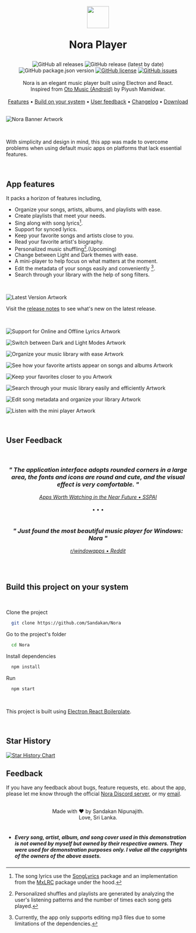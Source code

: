  <h1 align="center">
   <img class="logo" src="assets/images/webp/logo_light_mode.webp" width="60px">
   <p>Nora Player</p>
 </h1>

 <div align="center">
  <img alt="GitHub all releases" src="https://img.shields.io/github/downloads/Sandakan/Nora/total?label=all%20time%20downloads&style=for-the-badge">
  <img alt="GitHub release (latest by date)" src="https://img.shields.io/github/downloads/Sandakan/Nora/v2.1.0-stable/total?style=for-the-badge">
  <img alt="GitHub package.json version" src="https://img.shields.io/github/package-json/v/Sandakan/Nora?color=blue&label=latest%20version&style=for-the-badge">
  <a href="https://github.com/Sandakan/Nora/blob/master/LICENSE"><img alt="GitHub license" src="https://img.shields.io/github/license/Sandakan/Nora?style=for-the-badge"></a>
  <a href="https://github.com/Sandakan/Nora/issues"><img alt="GitHub issues" src="https://img.shields.io/github/issues/Sandakan/Oto-Music-for-Desktop?style=for-the-badge"></a>
 </div>

 <br/>

<div align="center">
Nora is an elegant music player built using Electron and React. 
<br>
Inspired from <a href="https://play.google.com/store/apps/details?id=com.piyush.music&gl=us">Oto Music (Android)</a> by Piyush Mamidwar.
</div>

<br/>

<div align="center">
  <a href="#app-features">Features</a> &bull;
  <a href="#build-this-project-on-your-system">Build on your system</a> &bull;
  <a href="#user-feedback">User feedback</a> &bull;
  <a href="/changelog.md">Changelog</a> &bull;
  <a href="https://github.com/Sandakan/Nora/releases">Download</a>
</div>

<br/>

![Nora Banner Artwork](/assets/other/artwork%200.webp)

<br/>

With simplicity and design in mind, this app was made to overcome problems when using default music apps on platforms that lack essential features.

<br>

## App features

It packs a horizon of features including,

- Organize your songs, artists, albums, and playlists with ease.
- Create playlists that meet your needs.
- Sing along with song lyrics[^1].
- Support for synced lyrics.
- Keep your favorite songs and artists close to you.
- Read your favorite artist's biography.
- Personalized music shuffling[^2].(Upcoming)
- Change between Light and Dark themes with ease.
- A mini-player to help focus on what matters at the moment.
- Edit the metadata of your songs easily and conveniently [^3].
- Search through your library with the help of song filters.

<br>

![Latest Version Artwork](/assets/other/release%20artworks/whats-new-v2.1.0-stable.webp)

Visit the [release notes](/changelog.md) to see what's new on the latest release.</p>

<br>

![Support for Online and Offline Lyrics Artwork](/assets/other/artwork%201.webp)

![Switch between Dark and Light Modes Artwork](/assets/other/artwork%202.webp)

![Organize your music library with ease Artwork](/assets/other/artwork%203.webp)

![See how your favorite artists appear on songs and albums Artwork](/assets/other/artwork%204.webp)

![Keep your favorites closer to you Artwork](/assets/other/artwork%205.webp)

![Search through your music library easily and efficiently Artwork](/assets/other/artwork%206.webp)

![Edit song metadata and organize your library Artwork](/assets/other/artwork%207.webp)

![Listen with the mini player Artwork](/assets/other/artwork%208.webp)

<br/>

## User Feedback

<br>

<div align="center"> 
  <div>
    <h3><i>" The application interface adopts rounded corners in a large area, the fonts and icons are round and cute, and the visual effect is very comfortable. "</i></h3>
    <a href="https://sspai.com/post/78669"><i>Apps Worth Watching in the Near Future &bull; SSPAI</i></a>
  </div> 
</div>

<br>

<div align="center"> &bull; &bull; &bull; </div>

<br>

<div align="center"> 
  <div>
    <h3><i>" Just found the most beautiful music player for Windows: Nora "</i></h3>
    <a href="https://www.reddit.com/r/windowsapps/comments/11xgg99/just_found_the_most_beautiful_music_player_for/"><i>r/windowapps &bull; Reddit</i></a>
  </div> 
</div>

<br><br>

## Build this project on your system

<br/>

Clone the project

```bash
  git clone https://github.com/Sandakan/Nora
```

Go to the project's folder

```bash
  cd Nora
```

Install dependencies

```bash
  npm install
```

Run

```bash
  npm start
```

<br>

This project is built using [Electron React Boilerplate](https://github.com/electron-react-boilerplate/electron-react-boilerplate).

<br>

## Star History

[![Star History Chart](https://api.star-history.com/svg?repos=Sandakan/Nora&type=Date)](https://star-history.com/#Sandakan/Nora&Date)

## Feedback

If you have any feedback about bugs, feature requests, etc. about the app, please let me know through the official [Nora Discord server](https://discord.gg/c5rGKnBs4y), or my [email](mailto:sandakannipunajith@gmail.com).

<br>

 <center>
     Made with <span class="heart">&#10084;</span> by Sandakan Nipunajith.
    <br>
    Love, Sri Lanka.
 </center>

<br>

- ##### Every song, artist, album, and song cover used in this demonstration is not owned by myself but owned by their respective owners. They were used for demonstration purposes only. I value all the copyrights of the owners of the above assets.

[^1]: The song lyrics use the [SongLyrics](https://www.npmjs.com/package/songlyrics) package and an implementation from the [MxLRC](https://github.com/fashni/MxLRC) package under the hood.
[^2]: Personalized shuffles and playlists are generated by analyzing the user's listening patterns and the number of times each song gets played.
[^3]: Currently, the app only supports editing mp3 files due to some limitations of the dependencies.

